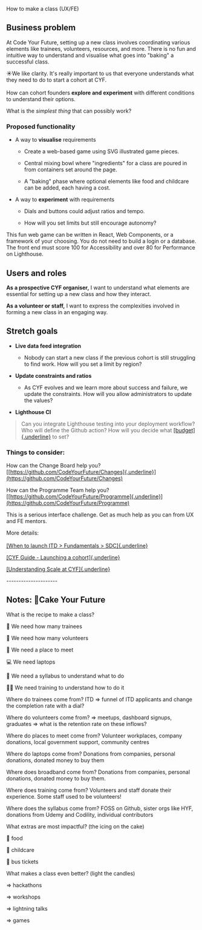 How to make a class (UX/FE)

## Business problem

At Code Your Future, setting up a new class involves coordinating
various elements like trainees, volunteers, resources, and more. There
is no fun and intuitive way to understand and visualise what goes into
\"baking\" a successful class.

☀️We like clarity. It\'s really important to us that everyone
understands what they need to do to start a cohort at CYF.\
\
How can cohort founders **explore and experiment** with different
conditions to understand their options.

What is the _simplest thing_ that can possibly work?

### Proposed functionality

- A way to **visualise** requirements

  - Create a web-based game using SVG illustrated game pieces.

  - Central mixing bowl where \"ingredients\" for a class are poured
    in from containers set around the page.

  - A \"baking\" phase where optional elements like food and
    childcare can be added, each having a cost.

- A way to **experiment** with requirements

  - Dials and buttons could adjust ratios and tempo.

  - How will you set limits but still encourage autonomy?

This fun web game can be written in React, Web Components, or a
framework of your choosing. You do not need to build a login or a
database. The front end must score 100 for Accessibility and over 80 for
Performance on Lighthouse.

## Users and roles

**As a prospective CYF organiser,** I want to understand what elements
are essential for setting up a new class and how they interact.

**As a volunteer or staff,** I want to express the complexities involved
in forming a new class in an engaging way.

## Stretch goals

- **Live data feed integration**

  - Nobody can start a new class if the previous cohort is still
    struggling to find work. How will you set a limit by region?

- **Update constraints and ratios**

  - As CYF evolves and we learn more about success and failure, we
    update the constraints. How will you allow administrators to
    update the values?

- **Lighthouse CI**

> Can you integrate Lighthouse testing into your deployment workflow?
> Who will define the Github action? How will you decide what
> [[budget]{.underline}](https://web.dev/use-lighthouse-for-performance-budgets/)
> to set?

### Things to consider:

How can the Change Board help you?
[[https://github.com/CodeYourFuture/Changes]{.underline}](https://github.com/CodeYourFuture/Changes)

How can the Programme Team help you?
[[https://github.com/CodeYourFuture/Programme]{.underline}](https://github.com/CodeYourFuture/Programme)

This is a serious interface challenge. Get as much help as you can from
UX and FE mentors.

More details:\
\
[[When to launch ITD \> Fundamentals \>
SDC]{.underline}](https://docs.google.com/document/d/1KuWZUrL8C7sqyPq5VDiS1TplkFjbF9RHzJrM-0sHOGU/edit?usp=sharing)

[[CYF Guide - Launching a
cohort]{.underline}](https://docs.google.com/document/d/1vwKuyAslQwWH4DOtfqa20baFili0cupor3LRES6XPgI/edit?usp=sharing)

[[Understanding Scale at
CYF]{.underline}](https://docs.google.com/document/d/1uFl8IadzispLdnlEQ8BOONVGBtDO1U51Izg6Y28M8Ug/edit?usp=sharing)

---\-\-\-\-\-\-\-\-\-\-\-\-\-\-\-\-\--

## Notes: 🎂Cake Your Future

What is the recipe to make a class?

🧑 We need how many trainees

🧑 We need how many volunteers

🏢 We need a place to meet

💻 We need laptops

🚌 We need a syllabus to understand what to do

🧑‍🏫 We need training to understand how to do it

Where do trainees come from? ITD =\> funnel of ITD applicants and change
the completion rate with a dial?

Where do volunteers come from? =\> meetups, dashboard signups, graduates
=\> what is the retention rate on these inflows?

Where do places to meet come from? Volunteer workplaces, company
donations, local government support, community centres

Where do laptops come from? Donations from companies, personal
donations, donated money to buy them

Where does broadband come from? Donations from companies, personal
donations, donated money to buy them.

Where does training come from? Volunteers and staff donate their
experience. Some staff used to be volunteers!

Where does the syllabus come from? FOSS on Github, sister orgs like HYF,
donations from Udemy and Codility, individual contributors

What extras are most impactful? (the icing on the cake)

🍲 food

👶 childcare

🎫 bus tickets

What makes a class even better? (light the candles)

=\> hackathons

=\> workshops

=\> lightning talks

=\> games
